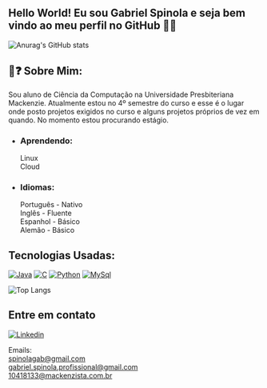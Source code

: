 

## Hello World! Eu sou Gabriel Spinola e seja bem vindo ao meu perfil no GitHub 👨‍💻 

![Anurag's GitHub stats](https://github-readme-stats.vercel.app/api?username=spinolagab&show_icons=true&theme=tokyonight)

## 👤❓ Sobre Mim:
Sou aluno de Ciência da Computação na Universidade Presbiteriana Mackenzie. Atualmente estou no 4º semestre do curso e esse é o lugar onde posto projetos exigidos no curso e alguns projetos próprios de vez em quando. No momento estou procurando estágio.

- ### Aprendendo:
    Linux
    \
    Cloud

- ### Idiomas:
    Português - Nativo
    \
    Inglês - Fluente
    \
    Espanhol - Básico
    \
    Alemão - Básico



## Tecnologias Usadas:
[![Java](https://img.shields.io/badge/Java-ED8B00?style=for-the-badge&logo=openjdk&logoColor=white)]()
[![C](https://img.shields.io/badge/C-00599C?style=for-the-badge&logo=c&logoColor=white)]()
[![Python](https://img.shields.io/badge/Python-14354C?style=for-the-badge&logo=python&logoColor=white)]()
[![MySql](https://img.shields.io/badge/MySQL-005C84?style=for-the-badge&logo=mysql&logoColor=white)]()

![Top Langs](https://github-readme-stats.vercel.app/api/top-langs/?username=spinolagab&layout=compact)

## Entre em contato 
[![Linkedin](https://img.shields.io/badge/LinkedIn-0077B5?style=for-the-badge&logo=linkedin&logoColor=white)](https://www.linkedin.com/in/gabriel-spinola-a19470275/)

Emails:
\
spinolagab@gmail.com
\
gabriel.spinola.profissional@gmail.com
\
10418133@mackenzista.com.br
